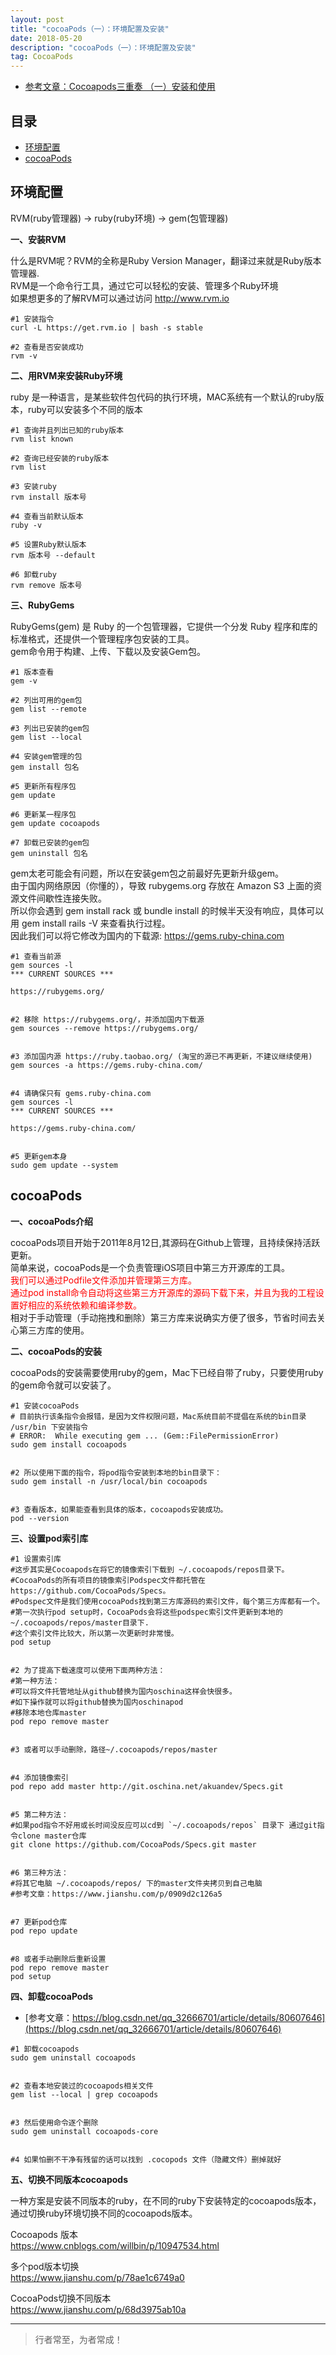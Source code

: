 ```yaml
---
layout: post
title: "cocoaPods（一）：环境配置及安装"
date: 2018-05-20 
description: "cocoaPods（一）：环境配置及安装"
tag: CocoaPods
--- 
```




- [参考文章：Cocoapods三重奏 （一）安装和使用](https://www.jianshu.com/p/430a78995556)


## 目录
* [环境配置](#content1)
* [cocoaPods](#content2)




<!-- ************************************************ -->
## <a id="content1">环境配置</a> 

RVM(ruby管理器) -> ruby(ruby环境) -> gem(包管理器)

**一、安装RVM**

什么是RVM呢？RVM的全称是Ruby Version Manager，翻译过来就是Ruby版本管理器.    
RVM是一个命令行工具，通过它可以轻松的安装、管理多个Ruby环境        
如果想更多的了解RVM可以通过访问 <a>http://www.rvm.io</a>         
     
```
#1 安装指令
curl -L https://get.rvm.io | bash -s stable

#2 查看是否安装成功
rvm -v
```

**二、用RVM来安装Ruby环境**

ruby 是一种语言，是某些软件包代码的执行环境，MAC系统有一个默认的ruby版本，ruby可以安装多个不同的版本


```
#1 查询并且列出已知的ruby版本
rvm list known

#2 查询已经安装的ruby版本
rvm list

#3 安装ruby
rvm install 版本号

#4 查看当前默认版本
ruby -v

#5 设置Ruby默认版本
rvm 版本号 --default

#6 卸载ruby
rvm remove 版本号
```


**三、RubyGems**

RubyGems(gem) 是 Ruby 的一个包管理器，它提供一个分发 Ruby 程序和库的标准格式，还提供一个管理程序包安装的工具。      
gem命令用于构建、上传、下载以及安装Gem包。


```
#1 版本查看
gem -v

#2 列出可用的gem包
gem list --remote

#3 列出已安装的gem包
gem list --local

#4 安装gem管理的包
gem install 包名

#5 更新所有程序包
gem update

#6 更新某一程序包
gem update cocoapods

#7 卸载已安装的gem包
gem uninstall 包名
```

gem太老可能会有问题，所以在安装gem包之前最好先更新升级gem。     
由于国内网络原因（你懂的），导致 rubygems.org 存放在 Amazon S3 上面的资源文件间歇性连接失败。    
所以你会遇到 gem install rack 或 bundle install 的时候半天没有响应，具体可以用 gem install rails -V 来查看执行过程。    
因此我们可以将它修改为国内的下载源: https://gems.ruby-china.com      


```
#1 查看当前源
gem sources -l
*** CURRENT SOURCES ***

https://rubygems.org/


#2 移除 https://rubygems.org/，并添加国内下载源      
gem sources --remove https://rubygems.org/


#3 添加国内源 https://ruby.taobao.org/ (淘宝的源已不再更新，不建议继续使用)     
gem sources -a https://gems.ruby-china.com/


#4 请确保只有 gems.ruby-china.com
gem sources -l
*** CURRENT SOURCES ***

https://gems.ruby-china.com/


#5 更新gem本身
sudo gem update --system
```


<!-- ************************************************ -->
## <a id="content2">cocoaPods</a> 


**一、cocoaPods介绍**

cocoaPods项目开始于2011年8月12日,其源码在Github上管理，且持续保持活跃更新。    
简单来说，cocoaPods是一个负责管理iOS项目中第三方开源库的工具。       
<span style="color:red">我们可以通过Podfile文件添加并管理第三方库。</span>         
<span style="color:red">通过pod install命令自动将这些第三方开源库的源码下载下来，并且为我的工程设置好相应的系统依赖和编译参数。</span>        
相对于手动管理（手动拖拽和删除）第三方库来说确实方便了很多，节省时间去关心第三方库的使用。      



**二、cocoaPods的安装**

cocoaPods的安装需要使用ruby的gem，Mac下已经自带了ruby，只要使用ruby的gem命令就可以安装了。

```
#1 安装cocoaPods
# 目前执行该条指令会报错，是因为文件权限问题，Mac系统目前不提倡在系统的bin目录 /usr/bin 下安装指令
# ERROR:  While executing gem ... (Gem::FilePermissionError)
sudo gem install cocoapods


#2 所以使用下面的指令，将pod指令安装到本地的bin目录下：
sudo gem install -n /usr/local/bin cocoapods


#3 查看版本，如果能查看到具体的版本，cocoapods安装成功。
pod --version 
```

**三、设置pod索引库**


```
#1 设置索引库
#这步其实是Cocoapods在将它的镜像索引下载到 ~/.cocoapods/repos目录下。       
#CocoaPods的所有项目的镜像索引Podspec文件都托管在https://github.com/CocoaPods/Specs。       
#Podspec文件是我们使用cocoaPods找到第三方库源码的索引文件，每个第三方库都有一个。      
#第一次执行pod setup时，CocoaPods会将这些podspec索引文件更新到本地的~/.cocoapods/repos/master目录下.
#这个索引文件比较大，所以第一次更新时非常慢。
pod setup


#2 为了提高下载速度可以使用下面两种方法：  
#第一种方法：
#可以将文件托管地址从github替换为国内oschina这样会快很多。            
#如下操作就可以将github替换为国内oschinapod      
#移除本地仓库master
pod repo remove master  


#3 或者可以手动删除，路径~/.cocoapods/repos/master


#4 添加镜像索引
pod repo add master http://git.oschina.net/akuandev/Specs.git 
 

#5 第二种方法：
#如果pod指令不好用或长时间没反应可以cd到 `~/.cocoapods/repos` 目录下 通过git指令clone master仓库
git clone https://github.com/CocoaPods/Specs.git master


#6 第三种方法：
#将其它电脑 ~/.cocoapods/repos/ 下的master文件夹拷贝到自己电脑     
#参考文章：https://www.jianshu.com/p/0909d2c126a5   


#7 更新pod仓库
pod repo update


#8 或者手动删除后重新设置
pod repo remove master
pod setup
```


**四、卸载cocoaPods**

- [参考文章：https://blog.csdn.net/qq_32666701/article/details/80607646](https://blog.csdn.net/qq_32666701/article/details/80607646)

```
#1 卸载cocoapods
sudo gem uninstall cocoapods


#2 查看本地安装过的cocoapods相关文件
gem list --local | grep cocoapods


#3 然后使用命令逐个删除
sudo gem uninstall cocoapods-core


#4 如果怕删不干净有残留的话可以找到 .cocopods 文件（隐藏文件）删掉就好
```



**五、切换不同版本cocoapods**

一种方案是安装不同版本的ruby，在不同的ruby下安装特定的cocoapods版本，通过切换ruby环境切换不同的cocoapods版本。

Cocoapods 版本        
<a>https://www.cnblogs.com/willbin/p/10947534.html</a>


多个pod版本切换       
<a>https://www.jianshu.com/p/78ae1c6749a0</a>


CocoaPods切换不同版本        
<a>https://www.jianshu.com/p/68d3975ab10a</a>



----------
>  行者常至，为者常成！




